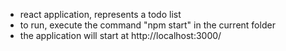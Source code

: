 - react application, represents a todo list
- to run, execute the command "npm start" in the current folder
- the application will start at http://localhost:3000/